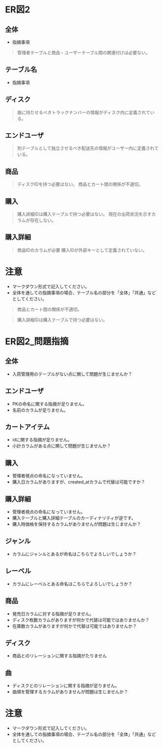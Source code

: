 # ER図2
## 全体
- 指摘事項
>管理者テーブルと商品・ユーザーテーブル間の関連付けは必要ない。
## テーブル名
- 指摘事項
## ディスク
>曲に持たせるべきトラックナンバーの情報がディスク内に定義されている。
## エンドユーザ
>別テーブルとして独立させるべき配送先の情報がユーザー内に定義されている。

## 商品
>ディスクIDを持つ必要はない。
>商品とカート間の関係が不適切。
## 購入
>購入詳細IDは購入テーブルで持つ必要はない。
>現在の出荷状況を示すカラムが存在しない。
## 購入詳細
>商品IDのカラムが必要
>購入IDが外部キーとして定義されていない。
# 注意
* マークダウン形式で記入してください。
* 全体を通しての指摘事項の場合、テーブル名の部分を「全体」「共通」などとしてください。


>商品とカート間の関係が不適切。

>購入詳細IDは購入テーブルで持つ必要はない。
# ER図2_問題指摘
## 全体
- 入荷管理用のテーブルがない点に関して問題が生じませんか？

## エンドユーザ
- PKの命名に関する指摘が足りません。
- 名前のカラムが足りません。

## カートアイテム
- idに関する指摘が足りません。
- 小計カラムがある点に関して問題が生じませんか？

## 購入
- 管理者視点の命名になっていません。
- 購入日カラムがありますが、created_atカラムで代替は可能ですか？

## 購入詳細
- 管理者視点の命名になっていません。
- 購入テーブルと購入詳細テーブルのカーディナリティが逆です。
- 購入時価格を保持するカラムがありませんが問題は生じませんか？

## ジャンル
- カラムにジャンルとあるが命名はこちらでよろしいでしょうか？

## レーベル
- カラムにレーベルとある命名はこちらでよろしいでしょうか？

## 商品
- 発売日カラムに対する指摘が足りません。
- ディスク枚数カラムがありますが何かで代替は可能ではありませんか？
- 在庫数カラムがありますが何かで代替は可能ではありませんか？

## ディスク
- 商品とのリレーションに関する指摘がたりません

## 曲
- ディスクとのリレーションに関する指摘が足りません。
- 曲順を管理するカラムがありませんが問題は生じませんか？

# 注意
* マークダウン形式で記入してください。
* 全体を通しての指摘事項の場合、テーブル名の部分を「全体」「共通」などとしてください。

